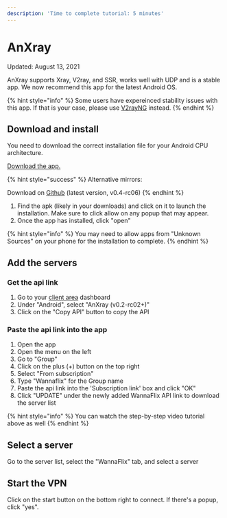 ```yaml
---
description: 'Time to complete tutorial: 5 minutes'
---
```


# AnXray

Updated: August 13, 2021

AnXray supports Xray, V2ray, and SSR, works well with UDP and is a stable app. We now recommend this app for the latest Android OS.

{% hint style="info" %}
Some users have expereinced stability issues with this app. If that is your case, please use [V2rayNG](v2rayng-recommended.md) instead.
{% endhint %}

## Download and install

You need to download the correct installation file for your Android CPU architecture.

[Download the app.](https://wannaflix.com/dl.php?type=d\&id=37)

{% hint style="success" %}
Alternative mirrors:

Download on [Github](https://github.com/XTLS/AnXray/releases) (latest version, v0.4-rc06)
{% endhint %}

1. Find the apk (likely in your downloads) and click on it to launch the installation. Make sure to click allow on any popup that may appear.
2. Once the app has installed, click "open"

{% hint style="info" %}
You may need to allow apps from "Unknown Sources" on your phone for the installation to complete.&#x20;
{% endhint %}

## Add the servers

### Get the api link

1. Go to your [client area](https://wannaflix.com/clientarea.php) dashboard
2. Under "Android", select "AnXray (v0.2-rc02+)"
3. Click on the "Copy API" button to copy the API

### Paste the api link into the app

1. Open the app&#x20;
2. Open the menu on the left
3. Go to "Group"
4. Click on the plus (+) button on the top right
5. Select "From subscription"
6. Type "Wannaflix" for the Group name
7. Paste the api link into the 'Subscription link' box and click "OK"
8. Click "UPDATE" under the newly added WannaFlix API link to download the server list

{% hint style="info" %}
You can watch the step-by-step video tutorial above as well
{% endhint %}

## Select a server

Go to the server list, select the "WannaFlix" tab, and select a server&#x20;

## Start the VPN

Click on the start button on the bottom right to connect. If there's a popup, click "yes".
